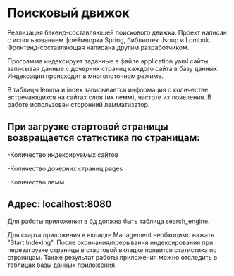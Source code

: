 # **Поисковый движок** 
Реализация бэкенд-составляющей поискового движка. Проект написан с использованием фреймворка Spring, библиотек Jsoup и Lombok. Фронтенд-составляющая написана другим разработчиком.

Программа индексирует заданные в файле application.yaml сайты, записывая данные с дочерних страниц каждого сайта в базу данных. Индексация происходит в многопоточном режиме.

В таблицы lemma и index записывается информация о количестве встречающихся на сайтах слов (их лемм), частоте их появления. В работе использован сторонний лемматизатор. 
## **При загрузке стартовой страницы возвращается статистика по страницам:** 
-Количество индексируемых сайтов

-Количество дочерних страниц pages 

-Количество лемм 
## **Адрес:** localhost:8080
Для работы приложения в бд должна быть таблица search_engine.

Для старта приложения в вкладке Management необходимо нажать "Start Indexing". После окончания/прерывания индексирования при перезагрузке страницы в стартовой вкладке появится статистика по страницам. Также результат работы приложения можно отследить в таблицах базы данных приложения.
